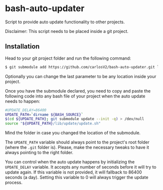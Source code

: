 # bash-auto-updater

Script to provide auto update functionality to other projects.

Disclaimer: This script needs to be placed inside a git project.

## Installation

Head to your git project folder and run the following command:
```bash
$ git submodule add https://github.com/carlosV2/bash-auto-updater.git lib/update
```

Optionally you can change the last parameter to be any location inside your project.


Once you have the submodule declared, you need to copy and paste the following code into any bash file
of your project when the auto update needs to happen:
```bash
#UPDATE_DELAY=86400
UPDATE_PATH=`dirname ${BASH_SOURCE}`
$(cd ${UPDATE_PATH}; git submodule update --init -q) > /dev/null
source "${UPDATE_PATH}/lib/update/update.sh"
```

Mind the folder in case you changed the location of the submodule.


The `UPDATE_PATH` variable should always point to the project's root folder (where the `.git` folder is).
Please, make the necessary tweaks to have it always pointing to the right folder.


You can control when the auto update happens by initializing the `UPDATE_DELAY` variable. It accepts
any number of seconds before it will try to update again. If this variable is not provided, it will
fallback to 86400 seconds (a day). Setting this variable to 0 will always trigger the update process.
